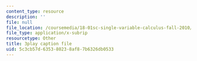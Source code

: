 ```yaml
---
content_type: resource
description: ''
file: null
file_location: /coursemedia/18-01sc-single-variable-calculus-fall-2010/5c3cb57d635380238af87b6326db0533_4sTKcvYMNxk.srt
file_type: application/x-subrip
resourcetype: Other
title: 3play caption file
uid: 5c3cb57d-6353-8023-8af8-7b6326db0533
---
```

